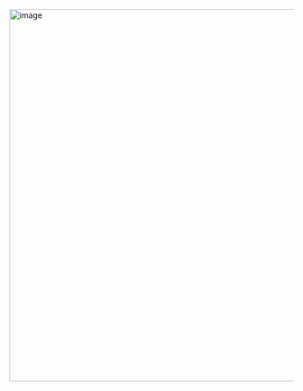 <img width="549" height="661" alt="image" src="https://github.com/user-attachments/assets/19666cc8-3620-4565-855b-b040fb15abd4" />
